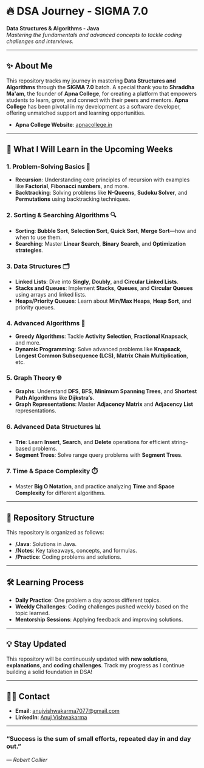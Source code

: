 # 🔥 **DSA Journey - SIGMA 7.0**  
**Data Structures & Algorithms - Java**  
*Mastering the fundamentals and advanced concepts to tackle coding challenges and interviews.*

---

## ✨ **About Me**
This repository tracks my journey in mastering **Data Structures and Algorithms** through the **SIGMA 7.0** batch. A special thank you to **Shraddha Ma'am**, the founder of **Apna College**, for creating a platform that empowers students to learn, grow, and connect with their peers and mentors. **Apna College** has been pivotal in my development as a software developer, offering unmatched support and learning opportunities.

- **Apna College Website**: [apnacollege.in](https://www.apnacollege.in/)

---

## 📅 **What I Will Learn in the Upcoming Weeks**

### **1. Problem-Solving Basics** 🔄
- **Recursion**: Understanding core principles of recursion with examples like **Factorial**, **Fibonacci numbers**, and more.  
- **Backtracking**: Solving problems like **N-Queens**, **Sudoku Solver**, and **Permutations** using backtracking techniques.

### **2. Sorting & Searching Algorithms** 🔍  
- **Sorting**: **Bubble Sort**, **Selection Sort**, **Quick Sort**, **Merge Sort**—how and when to use them.  
- **Searching**: Master **Linear Search**, **Binary Search**, and **Optimization strategies**.

### **3. Data Structures** 🗂️  
- **Linked Lists**: Dive into **Singly**, **Doubly**, and **Circular Linked Lists**.  
- **Stacks and Queues**: Implement **Stacks**, **Queues**, and **Circular Queues** using arrays and linked lists.  
- **Heaps/Priority Queues**: Learn about **Min/Max Heaps**, **Heap Sort**, and priority queues.

### **4. Advanced Algorithms** 🔐  
- **Greedy Algorithms**: Tackle **Activity Selection**, **Fractional Knapsack**, and more.  
- **Dynamic Programming**: Solve advanced problems like **Knapsack**, **Longest Common Subsequence (LCS)**, **Matrix Chain Multiplication**, etc.

### **5. Graph Theory** 🌐  
- **Graphs**: Understand **DFS**, **BFS**, **Minimum Spanning Trees**, and **Shortest Path Algorithms** like **Dijkstra’s**.  
- **Graph Representations**: Master **Adjacency Matrix** and **Adjacency List** representations.

### **6. Advanced Data Structures** 📊  
- **Trie**: Learn **Insert**, **Search**, and **Delete** operations for efficient string-based problems.  
- **Segment Trees**: Solve range query problems with **Segment Trees**.

### **7. Time & Space Complexity** ⏱️  
- Master **Big O Notation**, and practice analyzing **Time** and **Space Complexity** for different algorithms.

---

## 🚀 **Repository Structure**  
This repository is organized as follows:

- **/Java**: Solutions in Java.
- **/Notes**: Key takeaways, concepts, and formulas.
- **/Practice**: Coding problems and solutions.

---

## 🛠️ **Learning Process**  
- **Daily Practice**: One problem a day across different topics.
- **Weekly Challenges**: Coding challenges pushed weekly based on the topic learned.
- **Mentorship Sessions**: Applying feedback and improving solutions.

---

## 💡 **Stay Updated**  
This repository will be continuously updated with **new solutions**, **explanations**, and **coding challenges**. Track my progress as I continue building a solid foundation in DSA!

---

## 🧑‍💻 **Contact**  
- **Email**: anujvishwakarma7077@gmail.com  
- **LinkedIn**: [Anuj Vishwakarma](https://www.linkedin.com/in/anuj-vishwakarma-84845133b/)

---

### **“Success is the sum of small efforts, repeated day in and day out.”**  
— *Robert Collier*

